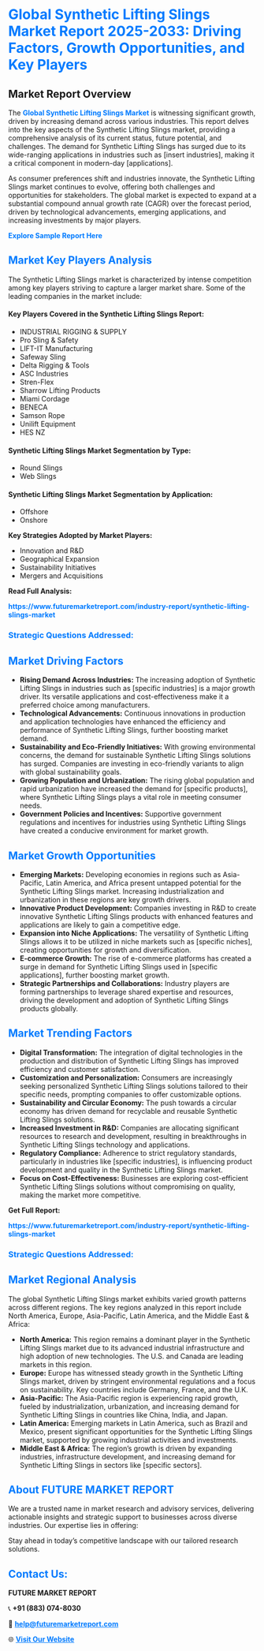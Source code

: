 <h1 style="color: #007BFF;">Global Synthetic Lifting Slings Market Report 2025-2033: Driving Factors, Growth Opportunities, and Key Players</h1>

<section id="overview">
<h2>Market Report Overview</h2>
<p>The <a href="https://www.futuremarketreport.com/industry-report/synthetic-lifting-slings-market" style="color: #007BFF; text-decoration: none;"><strong>Global Synthetic Lifting Slings Market</strong></a> is witnessing significant growth, driven by increasing demand across various industries. This report delves into the key aspects of the Synthetic Lifting Slings market, providing a comprehensive analysis of its current status, future potential, and challenges. The demand for Synthetic Lifting Slings has surged due to its wide-ranging applications in industries such as [insert industries], making it a critical component in modern-day [applications].</p>
<p>As consumer preferences shift and industries innovate, the Synthetic Lifting Slings market continues to evolve, offering both challenges and opportunities for stakeholders. The global market is expected to expand at a substantial compound annual growth rate (CAGR) over the forecast period, driven by technological advancements, emerging applications, and increasing investments by major players.</p>
</section>

<section id="overview">
<p><a href="https://www.futuremarketreport.com/request-sample/reportId=92169" style="color: #007BFF; text-decoration: none;"><strong>Explore Sample Report Here</strong></a></p>
</section>

<section id="key-players">
<h2 style="color: #007BFF;">Market Key Players Analysis</h2>
<p>The Synthetic Lifting Slings market is characterized by intense competition among key players striving to capture a larger market share. Some of the leading companies in the market include:</p>
<h4>Key Players Covered in the Synthetic Lifting Slings Report:</h4>
<ul><li>INDUSTRIAL RIGGING &amp; SUPPLY</li><li>Pro Sling &amp; Safety</li><li>LIFT-IT Manufacturing</li><li>Safeway Sling</li><li>Delta Rigging &amp; Tools</li><li>ASC Industries</li><li>Stren-Flex</li><li>Sharrow Lifting Products</li><li>Miami Cordage</li><li>BENECA</li><li>Samson Rope</li><li>Unilift Equipment</li><li>HES NZ</li></ul>
<h4>Synthetic Lifting Slings Market Segmentation by Type:</h4>
<ul><li>Round Slings</li><li>Web Slings</li></ul>

<h4>Synthetic Lifting Slings Market Segmentation by Application:</h4>
<ul><li>Offshore</li><li>Onshore</li></ul>
<p><strong>Key Strategies Adopted by Market Players:</strong></p>
<ul>
<li>Innovation and R&D</li>
<li>Geographical Expansion</li>
<li>Sustainability Initiatives</li>
<li>Mergers and Acquisitions</li>
</ul>
</section>

<section>
<p><strong>Read Full Analysis: </strong></p><a href="https://www.futuremarketreport.com/industry-report/synthetic-lifting-slings-market" style="color: #007BFF; text-decoration: none;"><strong>https://www.futuremarketreport.com/industry-report/synthetic-lifting-slings-market</strong></a>
<h3 style="color: #007BFF;">Strategic Questions Addressed:</h3>
</section>

<section id="driving-factors">
<h2 style="color: #007BFF;">Market Driving Factors</h2>
<ul>
<li><strong>Rising Demand Across Industries:</strong> The increasing adoption of Synthetic Lifting Slings in industries such as [specific industries] is a major growth driver. Its versatile applications and cost-effectiveness make it a preferred choice among manufacturers.</li>
<li><strong>Technological Advancements:</strong> Continuous innovations in production and application technologies have enhanced the efficiency and performance of Synthetic Lifting Slings, further boosting market demand.</li>
<li><strong>Sustainability and Eco-Friendly Initiatives:</strong> With growing environmental concerns, the demand for sustainable Synthetic Lifting Slings solutions has surged. Companies are investing in eco-friendly variants to align with global sustainability goals.</li>
<li><strong>Growing Population and Urbanization:</strong> The rising global population and rapid urbanization have increased the demand for [specific products], where Synthetic Lifting Slings plays a vital role in meeting consumer needs.</li>
<li><strong>Government Policies and Incentives:</strong> Supportive government regulations and incentives for industries using Synthetic Lifting Slings have created a conducive environment for market growth.</li>
</ul>
</section>

<section id="growth-opportunities">
<h2 style="color: #007BFF;">Market Growth Opportunities</h2>
<ul>
<li><strong>Emerging Markets:</strong> Developing economies in regions such as Asia-Pacific, Latin America, and Africa present untapped potential for the Synthetic Lifting Slings market. Increasing industrialization and urbanization in these regions are key growth drivers.</li>
<li><strong>Innovative Product Development:</strong> Companies investing in R&D to create innovative Synthetic Lifting Slings products with enhanced features and applications are likely to gain a competitive edge.</li>
<li><strong>Expansion into Niche Applications:</strong> The versatility of Synthetic Lifting Slings allows it to be utilized in niche markets such as [specific niches], creating opportunities for growth and diversification.</li>
<li><strong>E-commerce Growth:</strong> The rise of e-commerce platforms has created a surge in demand for Synthetic Lifting Slings used in [specific applications], further boosting market growth.</li>
<li><strong>Strategic Partnerships and Collaborations:</strong> Industry players are forming partnerships to leverage shared expertise and resources, driving the development and adoption of Synthetic Lifting Slings products globally.</li>
</ul>
</section>

<section id="trending-factors">
<h2 style="color: #007BFF;">Market Trending Factors</h2>
<ul>
<li><strong>Digital Transformation:</strong> The integration of digital technologies in the production and distribution of Synthetic Lifting Slings has improved efficiency and customer satisfaction.</li>
<li><strong>Customization and Personalization:</strong> Consumers are increasingly seeking personalized Synthetic Lifting Slings solutions tailored to their specific needs, prompting companies to offer customizable options.</li>
<li><strong>Sustainability and Circular Economy:</strong> The push towards a circular economy has driven demand for recyclable and reusable Synthetic Lifting Slings solutions.</li>
<li><strong>Increased Investment in R&D:</strong> Companies are allocating significant resources to research and development, resulting in breakthroughs in Synthetic Lifting Slings technology and applications.</li>
<li><strong>Regulatory Compliance:</strong> Adherence to strict regulatory standards, particularly in industries like [specific industries], is influencing product development and quality in the Synthetic Lifting Slings market.</li>
<li><strong>Focus on Cost-Effectiveness:</strong> Businesses are exploring cost-efficient Synthetic Lifting Slings solutions without compromising on quality, making the market more competitive.</li>
</ul>
</section>

<section>
<p><strong>Get Full Report: </strong></p><a href="https://www.futuremarketreport.com/industry-report/synthetic-lifting-slings-market" style="color: #007BFF; text-decoration: none;"><strong>https://www.futuremarketreport.com/industry-report/synthetic-lifting-slings-market</strong></a>
<h3 style="color: #007BFF;">Strategic Questions Addressed:</h3>
</section>


<section id="regional-analysis">
<h2 style="color: #007BFF;">Market Regional Analysis</h2>
<p>The global Synthetic Lifting Slings market exhibits varied growth patterns across different regions. The key regions analyzed in this report include North America, Europe, Asia-Pacific, Latin America, and the Middle East & Africa:</p>
<ul>
<li><strong>North America:</strong> This region remains a dominant player in the Synthetic Lifting Slings market due to its advanced industrial infrastructure and high adoption of new technologies. The U.S. and Canada are leading markets in this region.</li>
<li><strong>Europe:</strong> Europe has witnessed steady growth in the Synthetic Lifting Slings market, driven by stringent environmental regulations and a focus on sustainability. Key countries include Germany, France, and the U.K.</li>
<li><strong>Asia-Pacific:</strong> The Asia-Pacific region is experiencing rapid growth, fueled by industrialization, urbanization, and increasing demand for Synthetic Lifting Slings in countries like China, India, and Japan.</li>
<li><strong>Latin America:</strong> Emerging markets in Latin America, such as Brazil and Mexico, present significant opportunities for the Synthetic Lifting Slings market, supported by growing industrial activities and investments.</li>
<li><strong>Middle East & Africa:</strong> The region’s growth is driven by expanding industries, infrastructure development, and increasing demand for Synthetic Lifting Slings in sectors like [specific sectors].</li>
</ul>
</section>

<footer>
<h2 style="color: #007BFF;">About FUTURE MARKET REPORT</h2>
<p>We are a trusted name in market research and advisory services, delivering actionable insights and strategic support to businesses across diverse industries. Our expertise lies in offering:</p>

<p>Stay ahead in today’s competitive landscape with our tailored research solutions.</p>

<h2 style="color: #007BFF;">Contact Us:</h2>
<p><strong>FUTURE MARKET REPORT</strong></p>
<p>📞 <strong>+91 (883) 074-8030</strong></p>
<p>📧 <strong><a href="mailto:help@futuremarketreport.com" style="color: #007BFF;">help@futuremarketreport.com</a></strong></p>
<p>🌐 <strong><a href="https://www.futuremarketreport.com/" style="color: #007BFF;">Visit Our Website</a></strong></p>
</footer>